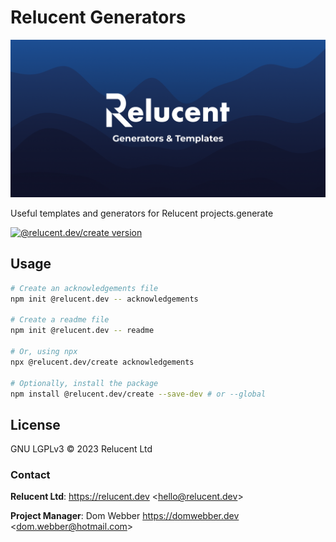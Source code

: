 # Relucent Generators

![Relucent Generators Cover Image](cover.png)

Useful templates and generators for Relucent projects.generate

[![@relucent.dev/create version]][npmjs-package]

[npmjs-package]: https://npmjs.com/@relucent.dev/create
[@relucent.dev/create version]: https://img.shields.io/npm/v/%40relucent.dev/create

## Usage

```bash
# Create an acknowledgements file
npm init @relucent.dev -- acknowledgements

# Create a readme file
npm init @relucent.dev -- readme

# Or, using npx
npx @relucent.dev/create acknowledgements

# Optionally, install the package
npm install @relucent.dev/create --save-dev # or --global
```

## License

GNU LGPLv3 &copy; 2023 Relucent Ltd

### Contact

**Relucent Ltd**: <https://relucent.dev> <<hello@relucent.dev>>

**Project Manager**: Dom Webber <https://domwebber.dev> <<dom.webber@hotmail.com>>
